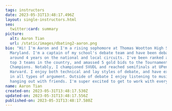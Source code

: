 ```yaml
---
tags: instructors
date: 2023-05-31T13:48:17.496Z
layout: single-instructors.html
seo:
  twitter:card: summary
picture:
  alt: Aaron Tian
  url: /static/images/dbating2-aaron.png
bio: "Hi! I'm Aaron and I'm a rising sophomore at Thomas Wootton High School in
  Maryland. I'm a captain of my school's debate team and have been debating for
  around 4 years on the national and local circuits. I've been ranked as high as
  top 3 teams in the country, and amassed 5 gold bids to the Tournament of
  Champions. Notably, I championed SVUDL and reached semifinals at UPenn and
  Harvard. I enjoy both technical and lay styles of debate, and have experience
  in all types of argument. Outside of debate I enjoy listening to music and
  hanging out with friends. I'm super excited to get to work with everyone!  "
name: Aaron Tian
created-on: 2023-05-31T13:48:17.530Z
updated-on: 2023-05-31T13:48:17.556Z
published-on: 2023-05-31T13:48:17.580Z
---
```

